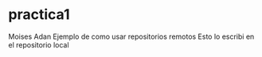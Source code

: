 # practica1
Moises Adan
Ejemplo de como usar repositorios remotos 
Esto lo escribi en el repositorio local